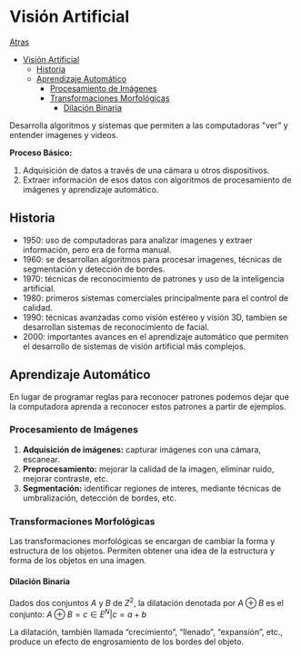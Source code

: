 # Visión Artificial

[Atras](../README.md)

[comment]: <> (menu)

- [Visión Artificial](#visión-artificial)
  - [Historia](#historia)
  - [Aprendizaje Automático](#aprendizaje-automático)
    - [Procesamiento de Imágenes](#procesamiento-de-imágenes)
    - [Transformaciones Morfológicas](#transformaciones-morfológicas)
      - [Dilación Binaria](#dilación-binaria)

Desarrolla algoritmos y sistemas que permiten a las computadoras "ver" y entender imagenes y videos.

**Proceso Básico:**

1. Adquisición de datos a través de una cámara u otros dispositivos.
2. Extraer información de esos datos con algoritmos de procesamiento de imágenes y aprendizaje automático.

## Historia
- 1950: uso de computadoras para analizar imagenes y extraer información, pero era de forma manual.
- 1960: se desarrollan algoritmos para procesar imagenes, técnicas de segmentación y detección de bordes.
- 1970: técnicas de reconocimiento de patrones y uso de la inteligencia artificial.
- 1980: primeros sistemas comerciales principalmente para el control de calidad.
- 1990: técnicas avanzadas como visión estéreo y visión 3D, tambien se desarrollan sistemas de reconocimiento de facial.
- 2000: importantes avances en el aprendizaje automático que permiten el desarrollo de sistemas de visión artificial más complejos.

## Aprendizaje Automático

En lugar de programar reglas para reconocer patrones podemos dejar que la computadora aprenda a reconocer estos patrones a partir de ejemplos.

### Procesamiento de Imágenes

1. **Adquisición de imágenes:** capturar imágenes con una cámara, escanear.
2. **Preprocesamiento:** mejorar la calidad de la imagen, eliminar ruido, mejorar contraste, etc.
3. **Segmentación:** identificar regiones de interes, mediante técnicas de umbralización, detección de bordes, etc.

### Transformaciones Morfológicas

Las transformaciones morfológicas se encargan de cambiar la forma y estructura de los objetos. Permiten obtener una idea de la estructura y forma de los objetos en una imagen.

#### Dilación Binaria

Dados dos conjuntos $A$ y $B$ de $Z^2$, la dilatación denotada por $A \oplus B$ es el conjunto: $A \oplus B = {c \in E^N | c = a + b}$

La dilatación, también llamada “crecimiento”, “llenado”, “expansión”, etc., produce un efecto de engrosamiento de los bordes del objeto.